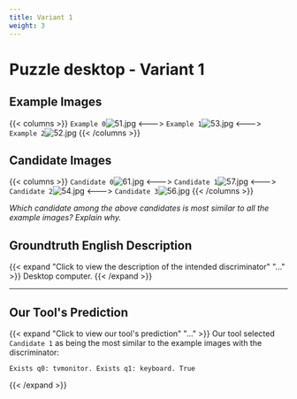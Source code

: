 ```yaml
---
title: Variant 1
weight: 3
---
```


# Puzzle desktop - Variant 1

## Example Images
{{< columns >}}
`Example 0`![51.jpg](/natscene_data/images/51.jpg)
<--->
`Example 1`![53.jpg](/natscene_data/images/53.jpg)
<--->
`Example 2`![52.jpg](/natscene_data/images/52.jpg)
{{< /columns >}}

## Candidate Images
{{< columns >}}
`Candidate 0`![61.jpg](/natscene_data/images/61.jpg)
<--->
`Candidate 1`![57.jpg](/natscene_data/images/57.jpg)
<--->
`Candidate 2`![54.jpg](/natscene_data/images/54.jpg)
<--->
`Candidate 3`![56.jpg](/natscene_data/images/56.jpg)
{{< /columns >}}

*Which candidate among the above candidates is most similar to all the example images? Explain why.*

## Groundtruth English Description

{{< expand "Click to view the description of the intended discriminator" "..." >}}
Desktop computer.
{{< /expand >}}

---



## Our Tool's Prediction

{{< expand "Click to view our tool's prediction" "..." >}}
Our tool selected `Candidate 1` as being the most similar to the example images with the discriminator:
```plaintext
Exists q0: tvmonitor. Exists q1: keyboard. True
```
{{< /expand >}}
